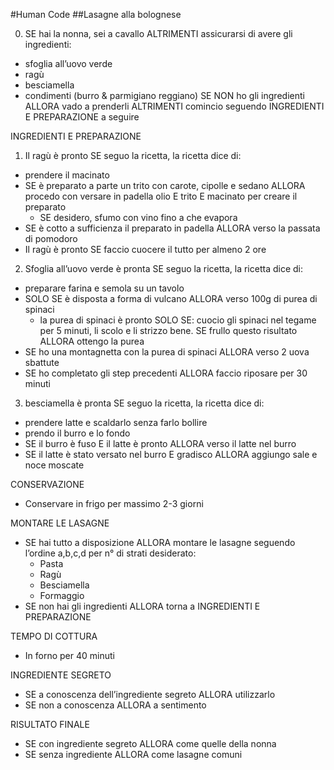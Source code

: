 #Human Code
##Lasagne alla bolognese

0. SE hai la nonna, sei a cavallo
    ALTRIMENTI assicurarsi di avere gli ingredienti:
  - sfoglia all’uovo verde
  - ragù
  - besciamella
  - condimenti (burro & parmigiano reggiano)
  	    SE NON ho gli ingredienti ALLORA vado a prenderli 
 		    ALTRIMENTI comincio seguendo INGREDIENTI E PREPARAZIONE a seguire
            
INGREDIENTI E PREPARAZIONE
1. Il ragù è pronto SE seguo la ricetta, la ricetta dice di:
- prendere il macinato
- SE è preparato a parte un trito con carote, cipolle e sedano
  ALLORA procedo con versare in padella olio E trito E macinato per creare il preparato
  - SE desidero, sfumo con vino fino a che evapora
- SE è cotto a sufficienza il preparato in padella
        ALLORA verso la passata di pomodoro
- Il ragù è pronto SE faccio cuocere il tutto per almeno 2 ore

2. Sfoglia all’uovo verde è pronta SE seguo la ricetta, la ricetta dice di:
- preparare farina e semola su un tavolo
- SOLO SE è disposta a forma di vulcano ALLORA verso 100g di purea di spinaci
    - la purea di spinaci è pronto SOLO SE:
    cuocio gli spinaci nel tegame per 5 minuti, li scolo e li strizzo bene.
    SE frullo questo risultato ALLORA ottengo la purea 
- SE ho una montagnetta con la purea di spinaci ALLORA verso 2 uova sbattute
- SE ho completato gli step precedenti ALLORA faccio riposare per 30 minuti

3. besciamella è pronta SE seguo la ricetta, la ricetta dice di:
- prendere latte e scaldarlo senza farlo bollire
- prendo il burro e lo fondo
- SE il burro è fuso E il latte è pronto  ALLORA verso il latte nel burro
- SE il latte è stato versato nel burro E gradisco ALLORA aggiungo sale e noce moscate

CONSERVAZIONE
- Conservare in frigo per massimo 2-3 giorni

MONTARE LE LASAGNE
- SE hai tutto a disposizione ALLORA montare le lasagne seguendo l’ordine a,b,c,d per n° di strati desiderato:
  - Pasta
  - Ragù
  - Besciamella 
  - Formaggio
- SE non hai gli ingredienti ALLORA torna a INGREDIENTI E PREPARAZIONE

TEMPO DI COTTURA
- In forno per 40 minuti

INGREDIENTE SEGRETO
- SE a conoscenza dell’ingrediente segreto ALLORA utilizzarlo
- SE non a conoscenza ALLORA a sentimento

RISULTATO FINALE
- SE con ingrediente segreto ALLORA come quelle della nonna
- SE senza ingrediente ALLORA come lasagne comuni